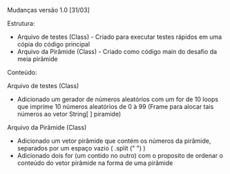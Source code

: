 Mudanças versão 1.0 [31/03]

Estrutura:

* Arquivo de testes (Class) - Criado para executar testes rápidos em uma cópia do código principal
* Arquivo da Pirâmide (Class) - Criado como código main do desafio da meia pirâmide

Conteúdo:

Arquivo de testes (Class) 
- Adicionado um gerador de números aleatórios com um for de 10 loops que imprime 10 números aleatórios de 0 à 99 (Frame para alocar tais números ao vetor String[ ] piramide)

Arquivo da Pirâmide (Class) 
- Adicionado um vetor pirâmide que contém os números da pirâmide, separados por um espaço vazio ( .split (" ") )
- Adicionado dois for (um contido no outro) com o proposito de ordenar o conteúdo do vetor pirâmide na forma de uma pirâmide
